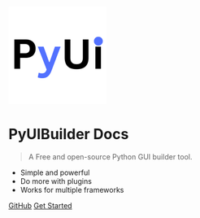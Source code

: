 ![logo](./assets/logo/logo192.png)

# PyUIBuilder Docs

> A Free and open-source Python GUI builder tool.

- Simple and powerful
- Do more with plugins
- Works for multiple frameworks

[GitHub](https://github.com/PaulleDemon/PyUIBuilder)
[Get Started](#pyuibuilder-documentation)
